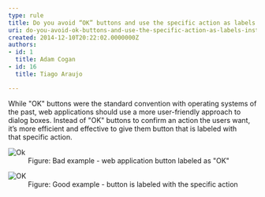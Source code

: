 ```yaml
---
type: rule
title: Do you avoid “OK” buttons and use the specific action as labels instead?
uri: do-you-avoid-ok-buttons-and-use-the-specific-action-as-labels-instead
created: 2014-12-10T20:22:02.0000000Z
authors:
- id: 1
  title: Adam Cogan
- id: 16
  title: Tiago Araujo

---
```




<span class='intro'> While &quot;OK&quot; buttons were the standard convention with operating systems of the past, web applications should&#160;use a more user-friendly approach to dialog boxes.
Instead of &quot;OK&quot; buttons to confirm an action the users want, it’s more efficient and effective to give them button that is labeled with that&#160;specific action.
 </span>

<dl class="badImage"><dt>​<img src="/DesignandPresentation/RulestoBetterInterfacesGeneral/PublishingImages/OKBadExample.png" alt="Ok" /></dt><dd>Figure&#58; Bad example - web application&#160;button labeled as&#160;&quot;OK&quot;</dd></dl><dl class="goodImage"><dt>​<img src="/DesignandPresentation/RulestoBetterInterfacesGeneral/PublishingImages/OKGoodExample.png" alt="OK" /></dt><dd>Figure&#58; Good example -&#160;button is labeled with the specific action​</dd></dl>​​​​​


